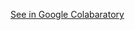 [See in Google Colabaratory](https://colab.research.google.com/drive/1WU1ORz1pd-GU0S17KyEJmhJmCkNXiLMf#scrollTo=POqhQdJT7VqJ)
